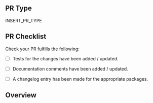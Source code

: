 <!-- Thanks for considering contributing actix! -->
<!-- Please fill out the following to make our reviews easy. -->

## PR Type
<!-- What kind of change does this PR make? -->
<!-- Bug Fix / Feature / Refactor / Code Style / Other -->
INSERT_PR_TYPE


## PR Checklist
Check your PR fulfills the following:

<!-- For draft PRs check the boxes as you complete them. -->

- [ ] Tests for the changes have been added / updated.
- [ ] Documentation comments have been added / updated.
- [ ] A changelog entry has been made for the appropriate packages.


## Overview
<!-- Describe the current and new behavior. -->
<!-- Emphasize any breaking changes. -->


<!-- If this PR fixes or closes an issue, reference it here. -->
<!-- Closes #000 -->
